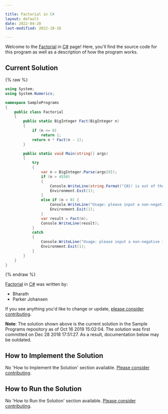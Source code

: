 ```yaml
---

title: Factorial in C#
layout: default
date: 2022-04-28
last-modified: 2022-10-16

---
```


Welcome to the [Factorial](https://sampleprograms.io/projects/factorial) in [C#](https://sampleprograms.io/languages/c-sharp) page! Here, you'll find the source code for this program as well as a description of how the program works.

## Current Solution

{% raw %}

```c#
using System;
using System.Numerics;

namespace SamplePrograms
{
    public class Factorial
    {
        public static BigInteger Fact(BigInteger n)
        {
            if (n <= 0)
                return 1;
            return n * Fact(n - 1);
        }

        public static void Main(string[] args)
        {
            try
            {
                var n = BigInteger.Parse(args[0]);
                if (n > 4550)
                {
                    Console.WriteLine(string.Format("{0}! is out of the reasonable bounds for calculation.", n));
                    Environment.Exit(1);
                }
                else if (n < 0) {
                    Console.WriteLine("Usage: please input a non-negative integer");
                    Environment.Exit(1);
                }
                var result = Fact(n);
                Console.WriteLine(result);
            }
            catch
            {
                Console.WriteLine("Usage: please input a non-negative integer");
                Environment.Exit(1);
            }
        }
    }
}
```

{% endraw %}

[Factorial](https://sampleprograms.io/projects/factorial) in [C#](https://sampleprograms.io/languages/c-sharp) was written by:

- Bharath
- Parker Johansen

If you see anything you'd like to change or update, [please consider contributing](https://github.com/TheRenegadeCoder/sample-programs).

**Note**: The solution shown above is the current solution in the Sample Programs repository as of Oct 16 2019 15:02:04. The solution was first committed on Dec 28 2018 17:51:27. As a result, documentation below may be outdated.

## How to Implement the Solution

No 'How to Implement the Solution' section available. [Please consider contributing](https://github.com/TheRenegadeCoder/sample-programs-website).

## How to Run the Solution

No 'How to Run the Solution' section available. [Please consider contributing](https://github.com/TheRenegadeCoder/sample-programs-website).